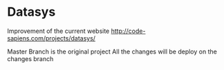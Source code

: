 # Datasys
Improvement of the current website
http://code-sapiens.com/projects/datasys/

Master Branch is the original project
All the changes will be deploy on the changes branch

